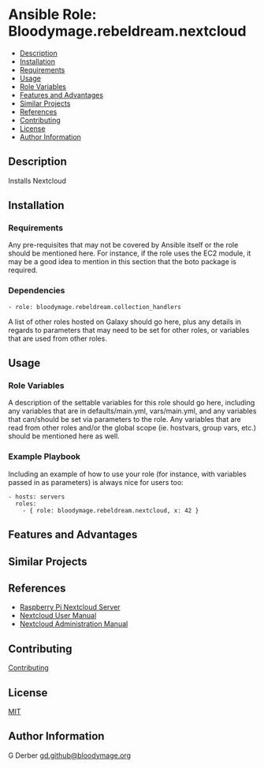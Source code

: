 Ansible Role: Bloodymage.rebeldream.nextcloud
===============

- [Description](#description)
- [Installation](#installation)
- [Requirements](#requirements)
- [Usage](#usage)
- [Role Variables](#role-variables)
- [Features and Advantages](#features-and-advantages)
- [Similar Projects](#similar-projects)
- [References](#references)
- [Contributing](#contributing)
- [License](#license)
- [Author Information](#author-information)

Description
-----------
Installs Nextcloud

Installation
------------

### Requirements

Any pre-requisites that may not be covered by Ansible itself or the role should be mentioned here. For instance, if the role uses the EC2 module, it may be a good idea to mention in this section that the boto package is required.

### Dependencies
```
- role: bloodymage.rebeldream.collection_handlers
```

A list of other roles hosted on Galaxy should go here, plus any details in regards to parameters that may need to be set for other roles, or variables that are used from other roles.

Usage
-----

### Role Variables

A description of the settable variables for this role should go here, including any variables that are in defaults/main.yml, vars/main.yml, and any variables that can/should be set via parameters to the role. Any variables that are read from other roles and/or the global scope (ie. hostvars, group vars, etc.) should be mentioned here as well.

### Example Playbook

Including an example of how to use your role (for instance, with variables passed in as parameters) is always nice for users too:

    - hosts: servers
      roles:
        - { role: bloodymage.rebeldream.nextcloud, x: 42 }

Features and Advantages
-----------------------


Similar Projects
----------------

References
----------
- [Raspberry Pi Nextcloud Server](https://pimylifeup.com/raspberry-pi-nextcloud-server/)
- [Nextcloud User Manual](https://docs.nextcloud.com/server/latest/user_manual/)
- [Nextcloud Administration Manual](https://docs.nextcloud.com/server/latest/admin_manual/)

Contributing
------------
[Contributing](CONTRIBUTING.md)

License
-------
[MIT](LICENSE.md)

Author Information
------------------
G Derber
gd.github@bloodymage.org
